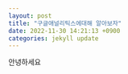 ```yaml
---
layout: post
title: "구글애널리틱스에대해 알아보자"
date: 2022-11-30 14:21:13 +0900
categories: jekyll update
---
```


안녕하세요
